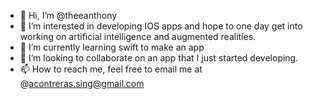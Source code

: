 - 👋 Hi, I’m @theeanthony
- 👀 I’m interested in developing IOS apps and hope to one day get into working on artificial intelligence and augmented realities.
- 🌱 I’m currently learning swift to make an app
- 💞️ I’m looking to collaborate on an app that I just started developing.
- 📫 How to reach me, feel free to email me at @acontreras.sing@gmail.com

<!---
theeanthony/theeanthony is a ✨ special ✨ repository because its `README.md` (this file) appears on your GitHub profile.
You can click the Preview link to take a look at your changes.
--->
